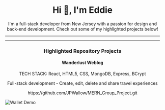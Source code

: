 <h1 align="center">Hi 👋, I'm Eddie</h1>

<p align="center"> I'm a full-stack developer from New Jersey with a passion for design and back-end development. Check out some of my highlighted projects below! </p>
<hr>

<hr>

<h3 align="center">Highlighted Repository Projects</h3>

<h4 align="center">Wanderlust Weblog</h4> 
  <p align="center">TECH STACK: React, HTML5, CSS, MongoDB, Express, BCrypt </p>
  <p align="center">Full-stack development - Create, edit, delete and share travel experiences</p>
  <p align="center">https://github.com/JPWallow/MERN_Group_Project.git</p>
  <img align="center" src="ncb-demo.gif" alt="Wallet Demo"
 
<hr>
